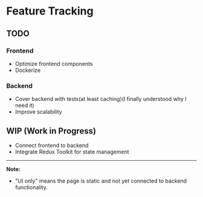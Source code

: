 # Feature Tracking

## TODO

### Frontend

- Optimize frontend components
- Dockerize

### Backend

- Cover backend with tests(at least caching)(I finally understood why I need it)
- Improve scalability

## WIP (Work in Progress)

- Connect frontend to backend
- Integrate Redux Toolkit for state management

---

**Note:**

- "UI only" means the page is static and not yet connected to backend functionality.
